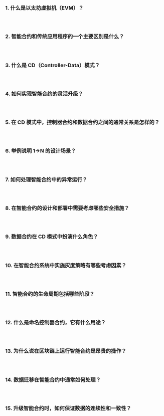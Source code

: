 ### 1. 什么是以太坊虚拟机（EVM）？

```



```

### 2. 智能合约和传统应用程序的一个主要区别是什么？

```



```

### 3. 什么是 CD（Controller-Data）模式？

```



```

### 4. 如何实现智能合约的灵活升级？

```



```

### 5. 在 CD 模式中，控制器合约和数据合约之间的通常关系是怎样的？

```



```

### 6. 举例说明 1->N 的设计场景？

```



```

### 7. 如何处理智能合约中的异常运行？

```



```

### 8. 在智能合约的设计和部署中需要考虑哪些安全措施？

```



```

### 9. 数据合约在 CD 模式中扮演什么角色？

```



```

### 10. 在智能合约系统中实施灰度策略有哪些考虑因素？

```



```

### 11. 智能合约的生命周期包括哪些阶段？

```



```

### 12. 什么是命名控制器合约，它有什么用途？

```



```

### 13. 为什么说在区块链上运行智能合约是昂贵的操作？

```



```

### 14. 数据迁移在智能合约中通常如何处理？

```



```

### 15. 升级智能合约时，如何保证数据的连续性和一致性？

```



```
